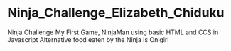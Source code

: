 # Ninja_Challenge_Elizabeth_Chiduku
Ninja Challenge My First Game, NinjaMan using basic HTML and CCS in Javascript
Alternative food eaten by the Ninja is Onigiri
